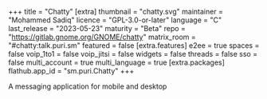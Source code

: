 +++
title = "Chatty"
[extra]
thumbnail = "chatty.svg"
maintainer = "Mohammed Sadiq"
licence = "GPL-3.0-or-later"
language = "C"
last_release = "2023-05-23"
maturity = "Beta"
repo = "https://gitlab.gnome.org/GNOME/chatty"
matrix_room = "#chatty:talk.puri.sm"
featured = false
[extra.features]
e2ee = true
spaces = false
voip_1to1 = false
voip_jitsi = false
widgets = false
threads = false
sso = false
multi_account = true
multi_language = true
[extra.packages]
flathub.app_id = "sm.puri.Chatty"
+++

A messaging application for mobile and desktop
